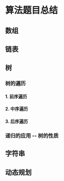 # 算法题目总结
## 数组
## 链表
## 树
### 树的遍历
#### 1. 前序遍历
#### 2. 中序遍历
#### 3. 后序遍历
### 递归的应用 -- 树的性质

## 字符串
## 动态规划
